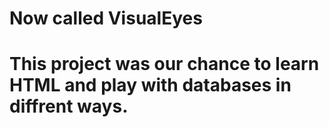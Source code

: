 # Now called VisualEyes
# This project was our chance to learn HTML and play with databases in diffrent ways.
